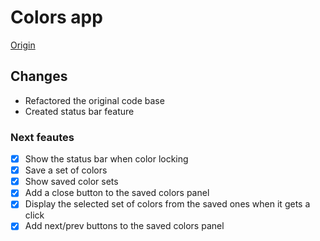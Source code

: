 # Colors app

[Origin](https://www.youtube.com/watch?v=OaNICHKM5KM)

## Changes

- Refactored the original code base
- Created status bar feature

### Next feautes

- [x] Show the status bar when color locking
- [x] Save a set of colors
- [x] Show saved color sets
- [x] Add a close button to the saved colors panel
- [x] Display the selected set of colors from the saved ones when it gets a click
- [x] Add next/prev buttons to the saved colors panel